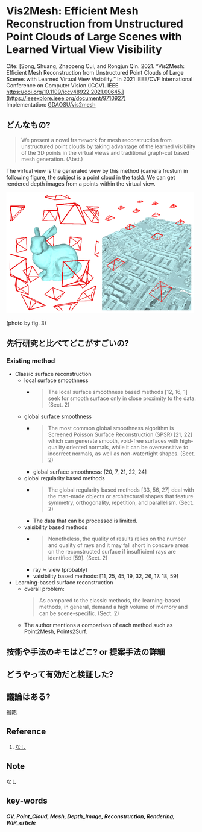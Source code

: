 # Vis2Mesh: Efficient Mesh Reconstruction from Unstructured Point Clouds of Large Scenes with Learned Virtual View Visibility

Cite: [Song, Shuang, Zhaopeng Cui, and Rongjun Qin. 2021. “Vis2Mesh: Efficient Mesh Reconstruction from Unstructured Point Clouds of Large Scenes with Learned Virtual View Visibility.” In 2021 IEEE/CVF International Conference on Computer Vision (ICCV). IEEE. https://doi.org/10.1109/iccv48922.2021.00645.](https://ieeexplore.ieee.org/document/9710927)  
Implementation: [GDAOSU/vis2mesh](https://github.com/GDAOSU/vis2mesh)  

## どんなもの?
> We present a novel framework for mesh reconstruction from unstructured point clouds by taking advantage of the learned visibility of the 3D points in the virtual views and traditional graph-cut based mesh generation. (Abst.)

The virtual view is the generated view by this method (camera frustum in following figure, the subject is a point cloud in the task). We can get rendered depth images from a points within the virtual view.

![virtual_fig](img/VEMRfUPCoLSwLVVV/virtual_fig.png)

(photo by fig. 3)

## 先行研究と比べてどこがすごいの?
### Existing method
- Classic surface reconstruction
  - local surface smoothness 
    - > The local surface smoothness based methods [12, 16, 1] seek for smooth surface only in close proximity to the data. (Sect. 2)
  - global surface smoothness
    - > The most common global smoothness algorithm is Screened Poisson Surface Reconstruction (SPSR) [21, 22] which can generate smooth, void-free surfaces with high-quality oriented normals, while it can be oversensitive to incorrect normals, as well as non-watertight shapes. (Sect. 2)
    - global surface smoothness: [20, 7, 21, 22, 24]
  - global regularity based methods
    - > The global regularity based methods [33, 56, 27] deal with the man-made objects or architectural shapes that feature symmetry, orthogonality, repetition, and parallelism. (Sect. 2)
    - The data that can be processed is limited.
  - vaisibility based methods
    - > Nonetheless, the quality of results relies on the number and quality of rays and it may fall short in concave areas on the reconstructed surface if insufficient rays are identified [59]. (Sect. 2)
    - ray ≒ view (probably)
    - vaisibility based methods: [11, 25, 45, 19, 32, 26, 17. 18, 59]
- Learning-based surface reconstruction
  - overall problem:
    > As compared to the classic methods, the learning-based methods, in general, demand a high volume of memory and can be scene-specific. (Sect. 2)
  - The author mentions a comparison of each method such as Point2Mesh, Points2Surf.

## 技術や手法のキモはどこ? or 提案手法の詳細

## どうやって有効だと検証した?

## 議論はある?
省略

## Reference
1. [なし]()

## Note
なし

## key-words
##### CV, Point_Cloud, Mesh, Depth_Image, Reconstruction, Rendering, WIP_article


